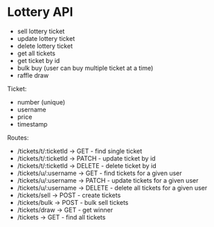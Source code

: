 # Lottery API

- sell lottery ticket
- update lottery ticket
- delete lottery ticket
- get all tickets
- get ticket by id
- bulk buy (user can buy multiple ticket at a time)
- raffle draw

Ticket:

- number (unique)
- username
- price
- timestamp

Routes:

- /tickets/t/:ticketId -> GET - find single ticket
- /tickets/t/:ticketId -> PATCH - update ticket by id
- /tickets/t/:ticketId -> DELETE - delete ticket by id
- /tickets/u/:username -> GET - find tickets for a given user
- /tickets/u/:username -> PATCH - update tickets for a given user
- /tickets/u/:username -> DELETE - delete all tickets for a given user
- /tickets/sell -> POST - create tickets
- /tickets/bulk -> POST - bulk sell tickets
- /tickets/draw -> GET - get winner
- /tickets -> GET - find all tickets

